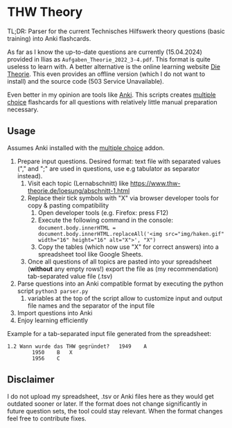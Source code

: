 # THW Theory
TL;DR: Parser for the current Technisches Hilfswerk theory questions (basic training) into Anki flashcards.

As far as I know the up-to-date questions are currently (15.04.2024) provided in Ilias as `Aufgaben_Theorie_2022_3-4.pdf`.
This format is quite useless to learn with. 
A better alternative is the online learning website [Die Theorie](https://www.thw-theorie.de).
This even provides an offline version (which I do not want to install) and the source code (503 Service Unavailable).

Even better in my opinion are tools like [Anki](https://github.com/ankitects/anki).
This scripts creates [multiple choice](https://ankiweb.net/shared/info/1566095810) flashcards for all questions with relatively little manual preparation necessary.

## Usage
Assumes Anki installed with the [multiple choice](https://ankiweb.net/shared/info/1566095810) addon. 

1. Prepare input questions. Desired format: text file with separated values ("," and ";" are used in questions, use e.g tabulator as separator instead). 
   1. Visit each topic (Lernabschnitt) like https://www.thw-theorie.de/loesung/abschnitt-1.html
   2. Replace their tick symbols with "X" via browser developer tools for copy & pasting compatibility
      1. Open developer tools (e.g. Firefox: press F12)
      2. Execute the following command in the console: `document.body.innerHTML = document.body.innerHTML.replaceAll('<img src="img/haken.gif" width="16" height="16" alt="X">', "X")`
      3. Copy the tables (which now use "X" for correct answers) into a spreadsheet tool like Google Sheets.
   3. Once all questions of all topics are pasted into your spreadsheet (**without** any empty rows!) export the file as (my recommendation) tab-separated value file (.tsv)
2. Parse questions into an Anki compatible format by executing the python script `python3 parser.py`
   1. variables at the top of the script allow to customize input and output file names and the separator of the input file
3. Import questions into Anki
4. Enjoy learning efficiently

Example for a tab-separated input file generated from the spreadsheet:
```
1.2	Wann wurde das THW gegründet?	1949	A	
		1950	B	X
		1956	C
```

## Disclaimer
I do not upload my spreadsheet, .tsv or Anki files here as they would get outdated sooner or later. 
If the format does not change significantly in future question sets, the tool could stay relevant.
When the format changes feel free to contribute fixes. 
